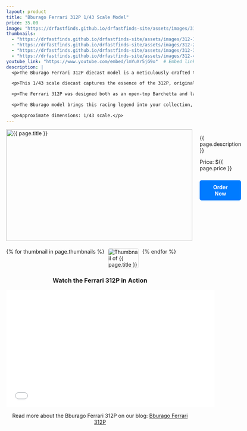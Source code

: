```yaml
---
layout: product
title: "Bburago Ferrari 312P 1/43 Scale Model"
price: 35.00
image: "https://drfastfinds.github.io/drfastfinds-site/assets/images/312.jpg"  # Main image
thumbnails:
  - "https://drfastfinds.github.io/drfastfinds-site/assets/images/312-1.jpg"
  - "https://drfastfinds.github.io/drfastfinds-site/assets/images/312-2.jpg"
  - "https://drfastfinds.github.io/drfastfinds-site/assets/images/312-3.jpg"
  - "https://drfastfinds.github.io/drfastfinds-site/assets/images/312-4.jpg"
youtube_link: "https://www.youtube.com/embed/lmYuXr5jG9o"  # Embed link
description: |
  <p>The Bburago Ferrari 312P diecast model is a meticulously crafted tribute to one of Ferrari’s iconic racing cars from the late 1960s. Known for its sleek design and powerful V12 engine, the Ferrari 312P was Ferrari's entry into the highly competitive Group 6 Prototype-Sports Car category, aiming to regain dominance after boycotting the 1968 sports car season.</p>

  <p>This 1/43 scale diecast captures the essence of the 312P, originally equipped with a 3.0L V12 engine, mid-mounted for optimal weight distribution and performance. The car made its debut at the 1969 12 Hours of Sebring, where it secured a second-place finish with drivers Mario Andretti and Chris Amon. It was a promising start that signaled Ferrari’s return to endurance racing glory.</p>

  <p>The Ferrari 312P was designed both as an open-top Barchetta and later as a closed-top Berlinetta, showcasing Ferrari's adaptability in creating aerodynamic solutions to improve performance. Its short-lived racing career spanned key races, including the 24 Hours of Le Mans, where it faced off against fierce competitors like the Porsche 908 and the emerging Porsche 917. Despite its challenges, the 312P remains a symbol of Ferrari's dedication to motorsport excellence.</p>

  <p>The Bburago model brings this racing legend into your collection, reflecting the fine details of the Ferrari 312P’s body, interior, and engine layout. Whether you're a die-hard Ferrari fan or a collector of motorsport history, this model is a must-have piece.</p>

  <p>Approximate dimensions: 1/43 scale.</p>
---
```


<div class="product-detail">
    <div class="product-image-box">
        <img class="main-image" src="{{ page.image }}" alt="{{ page.title }}">
    </div>
    <div class="product-text">
        <p>{{ page.description }}</p>
        <p>Price: ${{ page.price }}</p>
        <a href="{{ site.baseurl }}/order" class="buy-now">Order Now</a>
    </div>
</div>

<div class="thumbnail-carousel">
    {% for thumbnail in page.thumbnails %}
    <img class="thumbnail" src="{{ thumbnail }}" alt="Thumbnail of {{ page.title }}">
    {% endfor %}
</div>

<div class="youtube-link">
    <h3>Watch the Ferrari 312P in Action</h3>
    <iframe width='560' height='315' src='{{ page.youtube_link }}' frameborder='0' allowfullscreen></iframe>
</div>

<div style="text-align: center;">
    <p>Read more about the Bburago Ferrari 312P on our blog: 
        <a href="https://drfastfinds.github.io/drfastfinds-site/collectibles/diecast/bburago/ferrari/312p/2024/10/09/bburago-ferrari-312p.html" target="_blank">Bburago Ferrari 312P</a>
    </p>
</div>

<style>
.product-detail {
    display: flex;
    align-items: flex-start;
    gap: 20px;
    margin-bottom: 20px;
}

.product-image-box {
    flex-shrink: 0;
    width: 500px; 
    height: 300px; 
    overflow: hidden; 
}

.main-image {
    width: 100%; 
    height: 100%; 
    object-fit: contain; 
    display: block;
}

.product-text {
    max-width: 400px;
    flex-grow: 1;
}

.thumbnail-carousel {
    margin-top: 20px;
    display: flex;
    flex-wrap: wrap; 
    gap: 10px;
    justify-content: flex-start;
}

.thumbnail {
    max-width: 80px;
    cursor: pointer;
    border: 1px solid #ddd;
    border-radius: 4px;
}

.youtube-link {
    text-align: center;
    margin-top: 20px;
}

.buy-now {
    display: inline-block;
    padding: 10px 20px;
    margin-top: 10px;
    background-color: #007bff;
    color: #fff;
    text-decoration: none;
    border-radius: 5px;
    font-weight: bold;
    text-align: center;
}

.buy-now:hover {
    background-color: #0056b3;
}
</style>

<script>
document.addEventListener('DOMContentLoaded', function() {
    const mainImage = document.querySelector('.main-image');
    const thumbnails = document.querySelectorAll('.thumbnail');

    thumbnails.forEach(thumbnail => {
        thumbnail.addEventListener('click', function() {
            mainImage.src = this.src;
        });
    });
});
</script>
